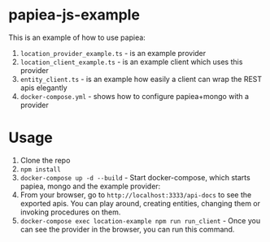# papiea-js-example

This is an example of how to use papiea:
1. `location_provider_example.ts` - is an example provider
2. `location_client_example.ts` - is an example client which uses this provider
3. `entity_client.ts` - is an example how easily a client can wrap the REST apis elegantly
4. `docker-compose.yml` - shows how to configure papiea+mongo with a provider

# Usage
1. Clone the repo
2. `npm install` 
3. `docker-compose up -d --build` - Start docker-compose, which starts papiea, mongo and the example provider:
4. From your browser, go to `http://localhost:3333/api-docs` to see the exported apis. You can play around, creating entities, changing them or invoking procedures on them.
5. `docker-compose exec location-example npm run run_client` - Once you can see the provider in the browser, you can run this command.
